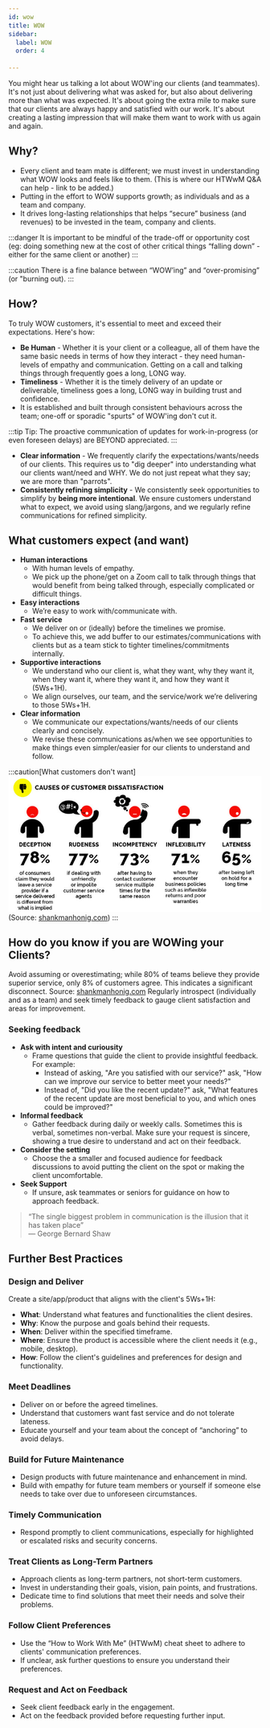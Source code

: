 ```yaml
---
id: wow
title: WOW
sidebar:
  label: WOW
  order: 4

---
```


You might hear us talking a lot about WOW'ing our clients (and teammates). It's not just about delivering what was asked for, but also about delivering more than what was expected. It's about going the extra mile to make sure that our clients are always happy and satisfied with our work. It's about creating a lasting impression that will make them want to work with us again and again.

## Why?
- Every client and team mate is different; we must invest in understanding what WOW looks and feels like to them. (This is where our HTWwM Q&A can help - link to be added.)
- Putting in the effort to WOW supports growth; as individuals and as a team and company.
- It drives long-lasting relationships that helps “secure” business (and revenues) to be invested in the team, company and clients.

:::danger
It is important to be mindful of the trade-off or opportunity cost (eg: doing something new at the cost of other critical things “falling down” - either for the same client or another)
:::

:::caution
There is a fine balance between “WOW’ing” and “over-promising” (or "burning out).
:::

## How?
To truly WOW customers, it's essential to meet and exceed their expectations. Here's how:
- **Be Human** - Whether it is your client or a colleague, all of them have the same basic needs in terms of how they interact - they need human-levels of empathy and communication. Getting on a call and talking things through frequently goes a long, LONG way.
- **Timeliness** - Whether it is the timely delivery of an update or deliverable, timeliness goes a long, LONG way in building trust and confidence.
- It is established and built through consistent behaviours across the team; one-off or sporadic "spurts" of WOW'ing don't cut it.

:::tip
Tip: The proactive communication of updates for work-in-progress (or even foreseen delays) are BEYOND appreciated.
:::

- **Clear information** - We frequently clarify the expectations/wants/needs of our clients. This requires us to "dig deeper" into understanding what our clients want/need and WHY. We do not just repeat what they say; we are more than "parrots".
- **Consistently refining simplicity** - We consistently seek opportunities to simplify by **being more intentional**.  We ensure customers understand what to expect, we avoid using slang/jargons, and we regularly refine communications for refined simplicity.

## What customers expect (and want)

- **Human interactions**
  - With human levels of empathy.
  - We pick up the phone/get on a Zoom call to talk through things that would benefit from being talked through, especially complicated or difficult things.
- **Easy interactions**
  - We’re easy to work with/communicate with.
- **Fast service**
  - We deliver on or (ideally) before the timelines we promise.
  - To achieve this, we add buffer to our estimates/communications with clients but as a team stick to tighter timelines/commitments internally.
- **Supportive interactions**
  - We understand who our client is, what they want, why they want it, when they want it, where they want it, and how they want it (5Ws+1H).
  - We align ourselves, our team, and the service/work we’re delivering to those 5Ws+1H.
- **Clear information**
  - We communicate our expectations/wants/needs of our clients clearly and concisely.
  - We revise these communications as/when we see opportunities to make things even simpler/easier for our clients to understand and follow.

:::caution[What customers don't want]
![Causes of customer dissatisfaction](../../../assets/causes-of-customer-dissatisfaction.png)
(Source: [shankmanhonig.com](http://shankmanhonig.com/))
:::

## How do you know if you are WOWing your Clients?
Avoid assuming or overestimating; while 80% of teams believe they provide superior service, only 8% of customers agree. This indicates a significant disconnect. Source: [shankmanhonig.com](http://shankmanhonig.com/) Regularly introspect (individually and as a team) and seek timely feedback to gauge client satisfaction and areas for improvement.

### Seeking feedback
- **Ask with intent and curiousity**
  - Frame questions that guide the client to provide insightful feedback. For example:
    - Instead of asking, "Are you satisfied with our service?" ask, "How can we improve our service to better meet your needs?"
    - Instead of, "Did you like the recent update?" ask, "What features of the recent update are most beneficial to you, and which ones could be improved?"
- **Informal feedback**
  - Gather feedback during daily or weekly calls. Sometimes this is verbal, sometimes non-verbal. Make sure your request is sincere, showing a true desire to understand and act on their feedback.
- **Consider the setting**
  - Choose the a smaller and focused audience for feedback discussions to avoid putting the client on the spot or making the client uncomfortable.
- **Seek Support**
  - If unsure, ask teammates or seniors for guidance on how to approach feedback.

> “The single biggest problem in communication is the illusion that it has taken place” <br>
> — George Bernard Shaw

## Further Best Practices

### Design and Deliver

Create a site/app/product that aligns with the client's 5Ws+1H:
- **What**: Understand what features and functionalities the client desires.
- **Why**: Know the purpose and goals behind their requests.
- **When**: Deliver within the specified timeframe.
- **Where**: Ensure the product is accessible where the client needs it (e.g., mobile, desktop).
- **How**: Follow the client's guidelines and preferences for design and functionality.

### Meet Deadlines
- Deliver on or before the agreed timelines.
- Understand that customers want fast service and do not tolerate lateness.
- Educate yourself and your team about the concept of “anchoring” to avoid delays.

### Build for Future Maintenance
- Design products with future maintenance and enhancement in mind.
- Build with empathy for future team members or yourself if someone else needs to take over due to unforeseen circumstances.

### Timely Communication
- Respond promptly to client communications, especially for highlighted or escalated risks and security concerns.

### Treat Clients as Long-Term Partners
- Approach clients as long-term partners, not short-term customers.
- Invest in understanding their goals, vision, pain points, and frustrations.
- Dedicate time to find solutions that meet their needs and solve their problems.

### Follow Client Preferences
- Use the “How to Work With Me” (HTWwM) cheat sheet to adhere to clients' communication preferences.
- If unclear, ask further questions to ensure you understand their preferences.

### Request and Act on Feedback
- Seek client feedback early in the engagement.
- Act on the feedback provided before requesting further input.
